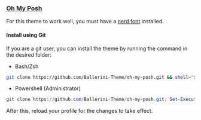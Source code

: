 ### [Oh My Posh](https://ohmyposh.dev/)

For this theme to work well, you must have a [nerd font](https://www.nerdfonts.com/) installed.

#### Install using Git

If you are a git user, you can install the theme by running the command in the desired folder:

- Bash/Zsh

```sh
git clone https://github.com/Ballerini-Theme/oh-my-posh.git && shell="$(oh-my-posh get shell)" && echo "eval \"\$(oh-my-posh init $shell --config $(pwd)/oh-my-posh/ballerini.omp.json)\"" >> ~/.$(echo $shell)rc
```

- Powershell (Administrator)

```ps1
git clone https://github.com/Ballerini-Theme/oh-my-posh.git; Set-ExecutionPolicy -Scope LocalMachine Bypass -Force; echo "oh-my-posh init pwsh --config \"$(pwd)\oh-my-posh\ballerini.omp.json\" | Invoke-Expression" >> $PROFILE
```

After this, reload your profile for the changes to take effect.
